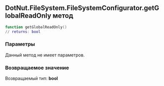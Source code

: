 ## DotNut.FileSystem.FileSystemConfigurator.getGlobalReadOnly метод


```lua
function getGlobalReadOnly()
// returns: bool
```


### Параметры

Данный метод не имеет параметров.

### Возвращаемое значение

Возвращаемый тип: **bool**

